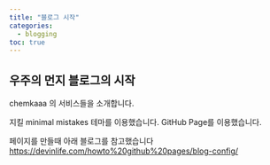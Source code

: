 ```yaml
---
title: "블로그 시작"
categories: 
  - blogging
toc: true
---
```


## 우주의 먼지 블로그의 시작

chemkaaa 의 서비스들을 소개합니다.
  
지킬 minimal mistakes 테마를 이용했습니다.
GitHub Page를 이용했습니다.
  
페이지를 만들때 아래 블로그를 참고했습니다  
<https://devinlife.com/howto%20github%20pages/blog-config/>